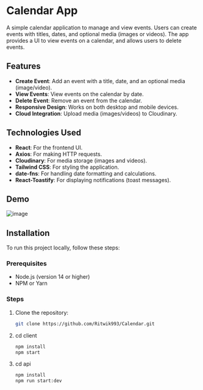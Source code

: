 # Calendar App

A simple calendar application to manage and view events. Users can create events with titles, dates, and optional media (images or videos). The app provides a UI to view events on a calendar, and allows users to delete events.

## Features

- **Create Event**: Add an event with a title, date, and an optional media (image/video).
- **View Events**: View events on the calendar by date.
- **Delete Event**: Remove an event from the calendar.
- **Responsive Design**: Works on both desktop and mobile devices.
- **Cloud Integration**: Upload media (images/videos) to Cloudinary.

## Technologies Used

- **React**: For the frontend UI.
- **Axios**: For making HTTP requests.
- **Cloudinary**: For media storage (images and videos).
- **Tailwind CSS**: For styling the application.
- **date-fns**: For handling date formatting and calculations.
- **React-Toastify**: For displaying notifications (toast messages).

## Demo
![image](https://github.com/user-attachments/assets/12750f67-9385-4cdb-89bd-9a9a4ad1656d)



## Installation

To run this project locally, follow these steps:

### Prerequisites

- Node.js (version 14 or higher)
- NPM or Yarn

### Steps

1. Clone the repository:

   ```bash
   git clone https://github.com/Ritwik993/Calendar.git
2. cd client

   ```bash
   npm install
   npm start
3. cd api

   ```bash
   npm install
   npm run start:dev
